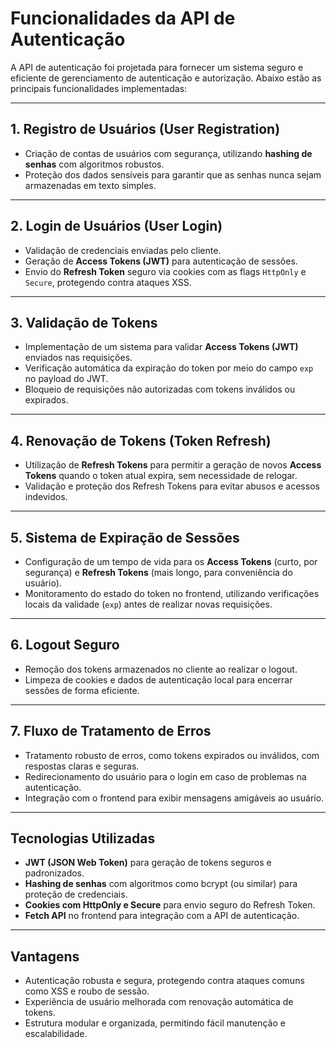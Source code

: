 # Funcionalidades da API de Autenticação

A API de autenticação foi projetada para fornecer um sistema seguro e eficiente de gerenciamento de autenticação e autorização. Abaixo estão as principais funcionalidades implementadas:

---

## **1. Registro de Usuários (User Registration)**
- Criação de contas de usuários com segurança, utilizando **hashing de senhas** com algoritmos robustos.
- Proteção dos dados sensíveis para garantir que as senhas nunca sejam armazenadas em texto simples.

---

## **2. Login de Usuários (User Login)**
- Validação de credenciais enviadas pelo cliente.
- Geração de **Access Tokens (JWT)** para autenticação de sessões.
- Envio do **Refresh Token** seguro via cookies com as flags `HttpOnly` e `Secure`, protegendo contra ataques XSS.

---

## **3. Validação de Tokens**
- Implementação de um sistema para validar **Access Tokens (JWT)** enviados nas requisições.
- Verificação automática da expiração do token por meio do campo `exp` no payload do JWT.
- Bloqueio de requisições não autorizadas com tokens inválidos ou expirados.

---

## **4. Renovação de Tokens (Token Refresh)**
- Utilização de **Refresh Tokens** para permitir a geração de novos **Access Tokens** quando o token atual expira, sem necessidade de relogar.
- Validação e proteção dos Refresh Tokens para evitar abusos e acessos indevidos.

---

## **5. Sistema de Expiração de Sessões**
- Configuração de um tempo de vida para os **Access Tokens** (curto, por segurança) e **Refresh Tokens** (mais longo, para conveniência do usuário).
- Monitoramento do estado do token no frontend, utilizando verificações locais da validade (`exp`) antes de realizar novas requisições.

---

## **6. Logout Seguro**
- Remoção dos tokens armazenados no cliente ao realizar o logout.
- Limpeza de cookies e dados de autenticação local para encerrar sessões de forma eficiente.

---

## **7. Fluxo de Tratamento de Erros**
- Tratamento robusto de erros, como tokens expirados ou inválidos, com respostas claras e seguras.
- Redirecionamento do usuário para o login em caso de problemas na autenticação.
- Integração com o frontend para exibir mensagens amigáveis ao usuário.

---

## **Tecnologias Utilizadas**
- **JWT (JSON Web Token)** para geração de tokens seguros e padronizados.
- **Hashing de senhas** com algoritmos como bcrypt (ou similar) para proteção de credenciais.
- **Cookies com HttpOnly e Secure** para envio seguro do Refresh Token.
- **Fetch API** no frontend para integração com a API de autenticação.

---

## **Vantagens**
- Autenticação robusta e segura, protegendo contra ataques comuns como XSS e roubo de sessão.
- Experiência de usuário melhorada com renovação automática de tokens.
- Estrutura modular e organizada, permitindo fácil manutenção e escalabilidade.


